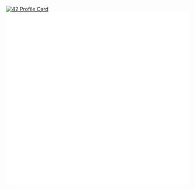 [![42 Profile Card](https://1337-readme.vercel.app/api/profile?cursus=42cursus&dark=true&email=hide&leet_logo=hide&login=fharing)](https://profile.intra.42.fr/users/fharing)
![Metrics](https://github.com/fharing/fharing/blob/master/github-metrics.svg)
